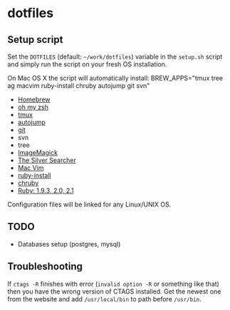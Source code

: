 dotfiles
========

## Setup script
Set the `DOTFILES` (default: `~/work/dotfiles`) variable in the `setup.sh` script and simply run the script on your fresh OS installation.

On Mac OS X the script will automatically install:
BREW_APPS="tmux tree ag macvim ruby-install chruby autojump git svn"

* [Homebrew](http://brew.sh/)
* [oh my zsh](https://github.com/robbyrussell/oh-my-zsh)
* [tmux](http://tmux.sourceforge.net/)
* [autojump](https://github.com/joelthelion/autojump)
* [git](http://git-scm.com/)
* svn
* tree
* [ImageMagick](http://www.imagemagick.org/)
* [The Silver Searcher](https://github.com/ggreer/the_silver_searcher)
* [Mac Vim](https://code.google.com/p/macvim/)
* [ruby-install](https://github.com/postmodern/ruby-install)
* [chruby](https://github.com/postmodern/chruby)
* [Ruby: 1.9.3, 2.0, 2.1](https://www.ruby-lang.org)

Configuration files will be linked for any Linux/UNIX OS.

## TODO

* Databases setup (postgres, mysql)

## Troubleshooting
If `ctags -R` finishes with error (`invalid option -R` or something like that) then you have the wrong version of CTAGS installed.
Get the newest one from the website and add `/usr/local/bin` to path before `/usr/bin`.
